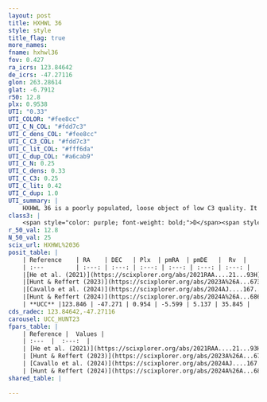 ```yaml
---
layout: post
title: HXHWL 36
style: style
title_flag: true
more_names: 
fname: hxhwl36
fov: 0.427
ra_icrs: 123.84642
de_icrs: -47.27116
glon: 263.28614
glat: -6.7912
r50: 12.8
plx: 0.9538
UTI: "0.33"
UTI_COLOR: "#fee8cc"
UTI_C_N_COL: "#fdd7c3"
UTI_C_dens_COL: "#fee8cc"
UTI_C_C3_COL: "#fdd7c3"
UTI_C_lit_COL: "#fff6da"
UTI_C_dup_COL: "#a6cab9"
UTI_C_N: 0.25
UTI_C_dens: 0.33
UTI_C_C3: 0.25
UTI_C_lit: 0.42
UTI_C_dup: 1.0
UTI_summary: |
    HXHWL 36 is a poorly populated, loose object of low C3 quality. It is poorly studied in the literature.
class3: |
    <span style="color: purple; font-weight: bold;">D</span><span style="color: #FFC300; font-weight: bold;">B</span>
r_50_val: 12.8
N_50_val: 25
scix_url: HXHWL%2036
posit_table: |
    | Reference    | RA    | DEC   | Plx  | pmRA  | pmDE   |  Rv  |
    | :---         | :---: | :---: | :---: | :---: | :---: | :---: |
    |[He et al. (2021)](https://scixplorer.org/abs/2021RAA....21...93H) | 123.912 | -47.235 | 0.93 | -5.61 | 5.11 | -- |
    |[Hunt & Reffert (2023)](https://scixplorer.org/abs/2023A%26A...673A.114H) | 123.78 | -47.275 | 0.958 | -5.614 | 5.171 | 29.237 |
    |[Cavallo et al. (2024)](https://scixplorer.org/abs/2024AJ....167...12C) | 123.88 | -47.255 | 0.963 | -- | -- | -- |
    |[Hunt & Reffert (2024)](https://scixplorer.org/abs/2024A%26A...686A..42H) | 123.78 | -47.275 | 0.958 | -5.614 | 5.171 | 29.237 |
    | **UCC** |123.846 | -47.271 | 0.954 | -5.599 | 5.137 | 35.845 | 
cds_radec: 123.84642,-47.27116
carousel: UCC_HUNT23
fpars_table: |
    | Reference |  Values |
    | :---  |  :---:  |
    | [He et al. (2021)](https://scixplorer.org/abs/2021RAA....21...93H) | `AG=0.4, m-M=10.1, logAge=7.88, Z=0.027` |
    | [Hunt & Reffert (2023)](https://scixplorer.org/abs/2023A%26A...673A.114H) | `AV50=0.142, diffAV50=0.349, MOD50=9.993, logAge50=7.99` |
    | [Cavallo et al. (2024)](https://scixplorer.org/abs/2024AJ....167...12C) | `AV50=0.39, dMod50=10.0, logAge50=8.15, [Fe/H]50=0.02` |
    | [Hunt & Reffert (2024)](https://scixplorer.org/abs/2024A%26A...686A..42H) | `MassJ=58.6476` |
shared_table: |
    
---
```

